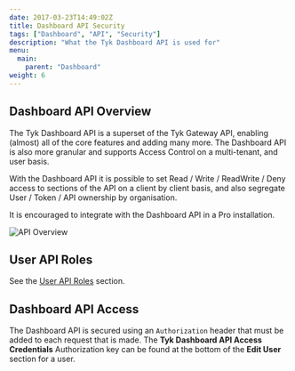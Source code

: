 ```yaml
---
date: 2017-03-23T14:49:02Z
title: Dashboard API Security
tags: ["Dashboard", "API", "Security"]
description: "What the Tyk Dashboard API is used for"
menu:
  main:
    parent: "Dashboard"
weight: 6 
---
```


## Dashboard API Overview

The Tyk Dashboard API is a superset of the Tyk Gateway API, enabling (almost) all of the core features and adding many more. The Dashboard API is also more granular and supports Access Control on a multi-tenant, and user basis.

With the Dashboard API it is possible to set Read / Write / ReadWrite / Deny access to sections of the API on a client by client basis, and also segregate User / Token / API ownership by organisation.

It is encouraged to integrate with the Dashboard API in a Pro installation.

![API Overview](/docs/img/diagrams/dashboardapi2.png)

## User API Roles

See the [User API Roles](/docs/basic-config-and-security/security/dashboard/user-roles/) section.

## Dashboard API Access

The Dashboard API is secured using an `Authorization` header that must be added to each request that is made. The **Tyk Dashboard API Access Credentials** Authorization key can be found at the bottom of the **Edit User** section for a user.